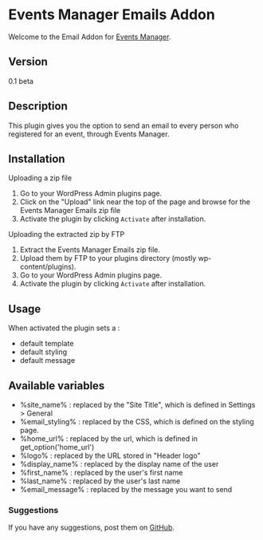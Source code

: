 # Events Manager Emails Addon

Welcome to the Email Addon for [Events Manager](http://wp-events-plugin.com/). 

## Version 
0.1 beta

## Description 

This plugin gives you the option to send an email to every person who registered for an event, through Events Manager.

## Installation

Uploading a zip file
1. Go to your WordPress Admin plugins page.
1. Click on the "Upload" link near the top of the page and browse for the Events Manager Emails zip file
1. Activate the plugin by clicking `Activate` after installation.

Uploading the extracted zip by FTP
1. Extract the Events Manager Emails zip file.
1. Upload them by FTP to your plugins directory (mostly wp-content/plugins).
1. Go to your WordPress Admin plugins page.
1. Activate the plugin by clicking `Activate` after installation.

## Usage

When activated the plugin sets a :

* default template
* default styling
* default message

## Available variables

* %site_name% : replaced by the "Site Title", which is defined in Settings > General
* %email_styling% : replaced by the CSS, which is defined on the styling page.
* %home_url% : replaced by the url, which is defined in get_option('home_url')
* %logo% : replaced by the URL stored in "Header logo"
* %display_name% : replaced by the display name of the user
* %first_name% : replaced by the user's first name
* %last_name% : replaced by the user's last name
* %email_message% : replaced by the message you want to send

### Suggestions

If you have any suggestions, post them on [GitHub](https://github.com/Beee4life/events-manager-emails/issues).
